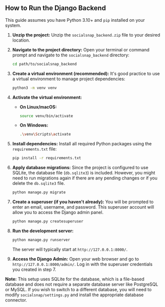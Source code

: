 ## How to Run the Django Backend

This guide assumes you have Python 3.10+ and `pip` installed on your system.

1.  **Unzip the project:**
    Unzip the `socialsnap_backend.zip` file to your desired location.

2.  **Navigate to the project directory:**
    Open your terminal or command prompt and navigate to the `socialsnap_backend` directory:
    ```bash
    cd path/to/socialsnap_backend
    ```

3.  **Create a virtual environment (recommended):**
    It's good practice to use a virtual environment to manage project dependencies:
    ```bash
    python3 -m venv venv
    ```

4.  **Activate the virtual environment:**
    *   **On Linux/macOS:**
        ```bash
        source venv/bin/activate
        ```
    *   **On Windows:**
        ```bash
        .\venv\Scripts\activate
        ```

5.  **Install dependencies:**
    Install all required Python packages using the `requirements.txt` file:
    ```bash
    pip install -r requirements.txt
    ```

6.  **Apply database migrations:**
    Since the project is configured to use SQLite, the database file (`db.sqlite3`) is included. However, you might need to run migrations again if there are any pending changes or if you delete the `db.sqlite3` file.
    ```bash
    python manage.py migrate
    ```

7.  **Create a superuser (if you haven't already):**
    You will be prompted to enter an email, username, and password. This superuser account will allow you to access the Django admin panel.
    ```bash
    python manage.py createsuperuser
    ```

8.  **Run the development server:**
    ```bash
    python manage.py runserver
    ```

    The server will typically start at `http://127.0.0.1:8000/`.

9.  **Access the Django Admin:**
    Open your web browser and go to `http://127.0.0.1:8000/admin/`. Log in with the superuser credentials you created in step 7.

**Note:** This setup uses SQLite for the database, which is a file-based database and does not require a separate database server like PostgreSQL or MySQL. If you wish to switch to a different database, you will need to modify `socialsnap/settings.py` and install the appropriate database connector.


